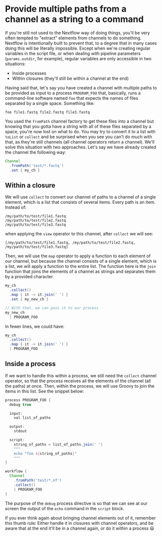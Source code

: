 # Provide multiple paths from a channel as a string to a command

If you're still not used to the Nextflow way of doing things, you'll be very 
often tempted to "extract" elements from channels to do something. Nextflow is 
intentionally built to prevent that, to a degree that in many cases doing this 
will be literally impossible. Except when we're creating regular variables in 
the script file, or when dealing with pipeline parameters (`params.outdir`, for 
example), regular variables are only accessible in two situations:

  - Inside processes
  - Within closures (they'll still be within a channel at the end)

Having said that, let's say you have created a channel with multiple paths to be
provided as input to a process `PROGRAM_FOO` that, basically, runs a 
command-line software named `foo` that expects the names of files separated by 
a single space. Something like:

```console
foo file1.fastq file2.fastq file3.fastq
```

You used the `fromPath` channel factory to get these files into a channel but 
knowing that you gotta have a string with all of these files separated by a 
space, you're now lost on what to do. You may try to convert it to a list with 
`toList` or `collect` and be surprised when you see you can't do much with that,
as they're still channels (all channel operators return a channel). We'll solve 
this situation with two approaches. Let's say we have already created the 
channel the following way:

```Groovy
Channel
  .fromPath('test/*.fastq')
  .set { my_ch }
````

## Within a closure
We will use `collect` to convert our channel of paths to a channel of a single 
element, which is a list that consists of several items. Every path is an item.
Instead of:

```console
/my/path/to/test/file1.fastq
/my/path/to/test/file2.fastq
/my/path/to/test/file3.fastq
```

when applying the `view` operator to this channel, after `collect` we will see:

```console
[/my/path/to/test/file1.fastq, /my/path/to/test/file2.fastq, /my/path/to/test/file3.fastq]
```

Then, we will use the `map` operator to apply a function to each element of our 
channel, but because the channel consists of a single element, which is a list, 
we will apply a function to the entire list. The function here is the `join` 
function that joins the elements of a channel as strings and separates them by a
provided character.

```Groovy
my_ch
  .collect()
  .map { it -> it.join(' ') }
  .set { my_new_ch }

// With that, we can pass it to our process
my_new_ch
  | PROGRAM_FOO
```

In fewer lines, we could have:

```Groovy
my_ch
  .collect()
  .map { it -> it.join(' ') }
  | PROGRAM_FOO
```

## Inside a process

If we want to handle this within a process, we still need the `collect` channel 
operator, so that the process receives all the elements of the channel (all the 
paths) at once. Then, within the process, we will use Groovy to join the items 
in this list. See the snippet below:

```Groovy
process PROGRAM_FOO {
  debug true

  input:
    val list_of_paths

  output:
    stdout

  script:
    string_of_paths = list_of_paths.join(' ')
    """
    echo "foo ${string_of_paths}"
    """
}

workflow {
  Channel
    .fromPath('test/*.nf')
    .collect()
    | PROGRAM_FOO
}
```

The purpose of the `debug` process directive is so that we can see at our screen
the output of the `echo` command in the `script` block.

If you ever think again about bringing channel elements out of it, remember this
 thumb rule: Either handle it in closures with channel operators, and be aware 
 that at the end it'll be in a channel again, or do it within a process :smiley: